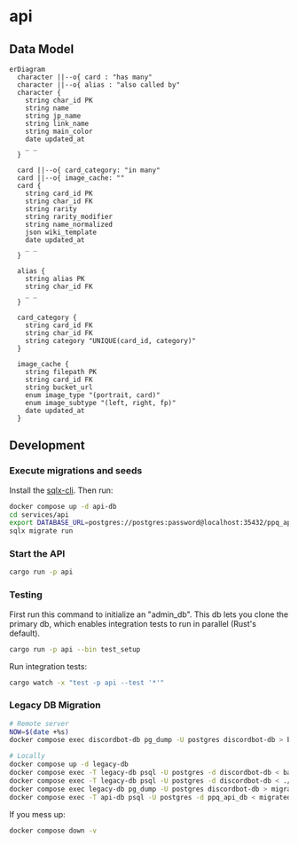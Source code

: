 # api

## Data Model

```mermaid
erDiagram
  character ||--o{ card : "has many"
  character ||--o{ alias : "also called by"
  character {
    string char_id PK
    string name
    string jp_name
    string link_name
    string main_color
    date updated_at
    _ _
  }

  card ||--o{ card_category: "in many"
  card ||--o{ image_cache: ""
  card {
    string card_id PK
    string char_id FK
    string rarity
    string rarity_modifier
    string name_normalized
    json wiki_template
    date updated_at
    _ _
  }

  alias {
    string alias PK
    string char_id FK
    _ _
  }

  card_category {
    string card_id FK
    string char_id FK
    string category "UNIQUE(card_id, category)"
  }

  image_cache {
    string filepath PK
    string card_id FK
    string bucket_url
    enum image_type "(portrait, card)"
    enum image_subtype "(left, right, fp)"
    date updated_at
  }
```

## Development

### Execute migrations and seeds

Install the [sqlx-cli](https://github.com/launchbadge/sqlx/tree/main/sqlx-cli). Then run:

```sh
docker compose up -d api-db
cd services/api
export DATABASE_URL=postgres://postgres:password@localhost:35432/ppq_api_db
sqlx migrate run
```

### Start the API

```sh
cargo run -p api
```

### Testing

First run this command to initialize an "admin_db". This db lets you clone the primary db, which enables integration tests to run in parallel (Rust's default).

```sh
cargo run -p api --bin test_setup
```

Run integration tests:

```sh
cargo watch -x "test -p api --test '*'"
```

### Legacy DB Migration

```sh
# Remote server
NOW=$(date +%s)
docker compose exec discordbot-db pg_dump -U postgres discordbot-db > backup_${NOW}.sql

# Locally
docker compose up -d legacy-db
docker compose exec -T legacy-db psql -U postgres -d discordbot-db < backup_1234567890.sql
docker compose exec -T legacy-db psql -U postgres -d discordbot-db < ./services/api/legacy-migration/legacy-db-migration.sql
docker compose exec legacy-db pg_dump -U postgres discordbot-db > migrated.sql
docker compose exec -T api-db psql -U postgres -d ppq_api_db < migrated.sql
```

If you mess up:

```sh
docker compose down -v
```
